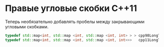 # Правые угловые скобки C++11
Теперь необязательно добавлять пробелы между закрывающими угловыми скобками.
```c++
typedef std::map<int, std::map <int, std::map <int, int> > > cpp98LongTypedef;
typedef std::map<int, std::map <int, std::map <int, int>>>   cpp11LongTypedef;
```


